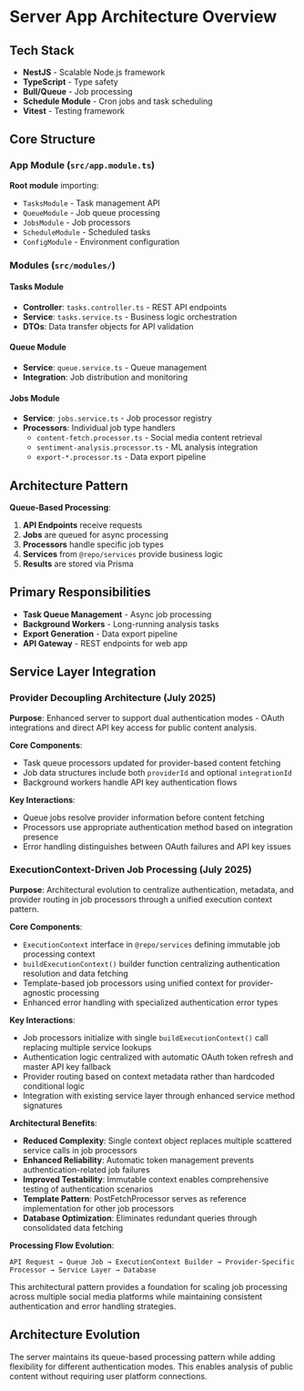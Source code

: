 # Server App Architecture Overview

## Tech Stack
- **NestJS** - Scalable Node.js framework
- **TypeScript** - Type safety
- **Bull/Queue** - Job processing
- **Schedule Module** - Cron jobs and task scheduling
- **Vitest** - Testing framework

## Core Structure

### App Module (`src/app.module.ts`)
**Root module** importing:
- `TasksModule` - Task management API
- `QueueModule` - Job queue processing
- `JobsModule` - Job processors
- `ScheduleModule` - Scheduled tasks
- `ConfigModule` - Environment configuration

### Modules (`src/modules/`)

#### Tasks Module
- **Controller**: `tasks.controller.ts` - REST API endpoints
- **Service**: `tasks.service.ts` - Business logic orchestration
- **DTOs**: Data transfer objects for API validation

#### Queue Module  
- **Service**: `queue.service.ts` - Queue management
- **Integration**: Job distribution and monitoring

#### Jobs Module
- **Service**: `jobs.service.ts` - Job processor registry
- **Processors**: Individual job type handlers
  - `content-fetch.processor.ts` - Social media content retrieval
  - `sentiment-analysis.processor.ts` - ML analysis integration
  - `export-*.processor.ts` - Data export pipeline

## Architecture Pattern
**Queue-Based Processing**:
1. **API Endpoints** receive requests
2. **Jobs** are queued for async processing  
3. **Processors** handle specific job types
4. **Services** from `@repo/services` provide business logic
5. **Results** are stored via Prisma

## Primary Responsibilities
- **Task Queue Management** - Async job processing
- **Background Workers** - Long-running analysis tasks
- **Export Generation** - Data export pipeline
- **API Gateway** - REST endpoints for web app

## Service Layer Integration

### Provider Decoupling Architecture (July 2025)

**Purpose**: Enhanced server to support dual authentication modes - OAuth integrations and direct API key access for public content analysis.

**Core Components**:
- Task queue processors updated for provider-based content fetching
- Job data structures include both `providerId` and optional `integrationId`  
- Background workers handle API key authentication flows

**Key Interactions**:
- Queue jobs resolve provider information before content fetching
- Processors use appropriate authentication method based on integration presence
- Error handling distinguishes between OAuth failures and API key issues

### ExecutionContext-Driven Job Processing (July 2025)

**Purpose**: Architectural evolution to centralize authentication, metadata, and provider routing in job processors through a unified execution context pattern.

**Core Components**:
- `ExecutionContext` interface in `@repo/services` defining immutable job processing context
- `buildExecutionContext()` builder function centralizing authentication resolution and data fetching
- Template-based job processors using unified context for provider-agnostic processing
- Enhanced error handling with specialized authentication error types

**Key Interactions**:
- Job processors initialize with single `buildExecutionContext()` call replacing multiple service lookups
- Authentication logic centralized with automatic OAuth token refresh and master API key fallback
- Provider routing based on context metadata rather than hardcoded conditional logic
- Integration with existing service layer through enhanced service method signatures

**Architectural Benefits**:
- **Reduced Complexity**: Single context object replaces multiple scattered service calls in job processors
- **Enhanced Reliability**: Automatic token management prevents authentication-related job failures
- **Improved Testability**: Immutable context enables comprehensive testing of authentication scenarios
- **Template Pattern**: PostFetchProcessor serves as reference implementation for other job processors
- **Database Optimization**: Eliminates redundant queries through consolidated data fetching

**Processing Flow Evolution**:
```
API Request → Queue Job → ExecutionContext Builder → Provider-Specific Processor → Service Layer → Database
```

This architectural pattern provides a foundation for scaling job processing across multiple social media platforms while maintaining consistent authentication and error handling strategies.

## Architecture Evolution
The server maintains its queue-based processing pattern while adding flexibility for different authentication modes. This enables analysis of public content without requiring user platform connections.
